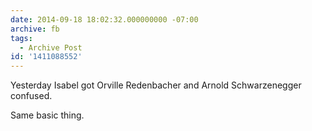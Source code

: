 ```yaml
---
date: 2014-09-18 18:02:32.000000000 -07:00
archive: fb
tags: 
  - Archive Post
id: '1411088552'
---
```


Yesterday Isabel got Orville Redenbacher and Arnold Schwarzenegger confused.

Same basic thing.
